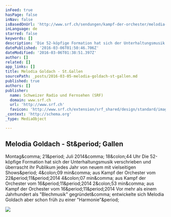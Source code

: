 ```yaml
---
inFeed: true
hasPage: false
inNav: false
isBasedOnUrl: 'http://www.srf.ch/sendungen/kampf-der-orchester/melodia-goldach-st-gallen'
inLanguage: de
starred: false
keywords: []
description: 'Die 52-köpfige Formation hat sich der Unterhaltungsmusik verschrieben und überrascht ihr Publikum jedes Jahr von neuem mit vielseitigen Shows. 4:09 min, aus Kampf der Orchester vom 22.11.2014 4:07 min, aus Kampf der Orchester vom 16.11.2014 2:53 min, aus Kampf der Orchester vom 16.11.2014 Vor mehr als einem Jahrhundert als "Blechmusik" gegründet, entwickelte sich Melodia Goldach aber schon früh zu einer "Harmonie".'
datePublished: '2016-03-06T01:50:46.706Z'
dateModified: '2016-03-06T01:38:51.397Z'
author: []
related: []
app_links: []
title: Melodia Goldach - St.Gallen
sourcePath: _posts/2016-03-05-melodia-goldach-st-gallen.md
published: true
authors: []
publisher:
  name: Schweizer Radio und Fernsehen (SRF)
  domain: www.srf.ch
  url: 'http://www.srf.ch'
  favicon: 'http://www.srf.ch/extension/srf_shared/design/standard/images/homescreen-icons/fav.ico'
_context: 'http://schema.org'
_type: MediaObject

---
```

<article style=""><h1>Melodia Goldach - St&amp;period; Gallen</h1><p>Montag&amp;comma; 21&amp;period; Juli 2014&amp;comma; 18&amp;colon;44 Uhr Die 52-köpfige Formation hat sich der Unterhaltungsmusik verschrieben und überrascht ihr Publikum jedes Jahr von neuem mit vielseitigen Shows&amp;period; 4&amp;colon;09 min&amp;comma; aus Kampf der Orchester vom 22&amp;period;11&amp;period;2014 4&amp;colon;07 min&amp;comma; aus Kampf der Orchester vom 16&amp;period;11&amp;period;2014 2&amp;colon;53 min&amp;comma; aus Kampf der Orchester vom 16&amp;period;11&amp;period;2014 Vor mehr als einem Jahrhundert als "Blechmusik" gegründet&amp;comma; entwickelte sich Melodia Goldach aber schon früh zu einer "Harmonie"&amp;period;</p><img src="http://www.srf.ch/sendungen/kampf-der-orchester/iapp/image/4888816/14/melodia_goldach_st_gallen@1x.jpg?imagesize=s8" /></article>